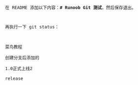 <pre>
<p>在 README 添加以下内容：<b># Runoob Git 测试</b>，然后保存退出。</p>
<p>再执行一下 git status：</p>

菜鸟教程

创建分支后添加的

1.0正式上线2

release
